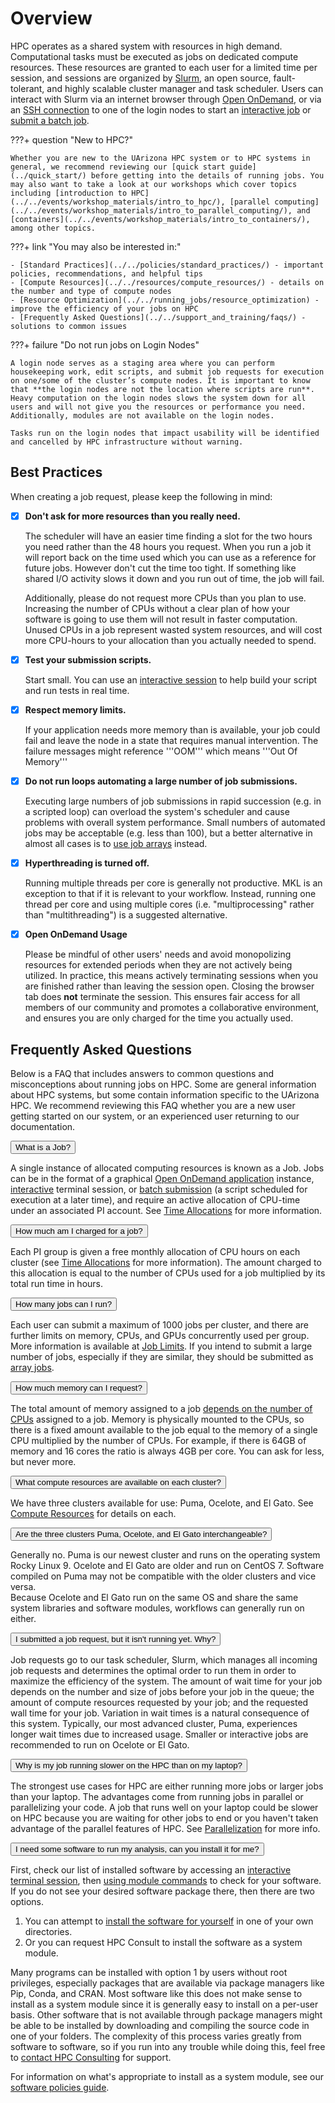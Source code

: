 # Overview

HPC operates as a shared system with resources in high demand. Computational tasks must be executed as jobs on dedicated compute resources. These resources are granted to each user for a limited time per session, and sessions are organized by [Slurm](https://slurm.schedmd.com/), an open source, fault-tolerant, and highly scalable cluster manager and task scheduler. Users can interact with Slurm via an internet browser through [Open OnDemand](https://ood.hpc.arizona.edu), or via an [SSH connection](../../registration_and_access/system_access/#command-line-access) to one of the login nodes to start an [interactive job](../interactive_jobs/) or [submit a batch job](../batch_jobs/intro/). 

???+ question "New to HPC?"

    Whether you are new to the UArizona HPC system or to HPC systems in general, we recommend reviewing our [quick start guide](../quick_start/) before getting into the details of running jobs. You may also want to take a look at our workshops which cover topics including [introduction to HPC](../../events/workshop_materials/intro_to_hpc/), [parallel computing](../../events/workshop_materials/intro_to_parallel_computing/), and [containers](../../events/workshop_materials/intro_to_containers/), among other topics. 

???+ link "You may also be interested in:"
    
    - [Standard Practices](../../policies/standard_practices/) - important policies, recommendations, and helpful tips 
    - [Compute Resources](../../resources/compute_resources/) - details on the number and type of compute nodes
    - [Resource Optimization](../../running_jobs/resource_optimization) - improve the efficiency of your jobs on HPC
    - [Frequently Asked Questions](../../support_and_training/faqs/) - solutions to common issues

???+ failure "Do not run jobs on Login Nodes"

    A login node serves as a staging area where you can perform housekeeping work, edit scripts, and submit job requests for execution on one/some of the cluster’s compute nodes. It is important to know that **the login nodes are not the location where scripts are run**. Heavy computation on the login nodes slows the system down for all users and will not give you the resources or performance you need. Additionally, modules are not available on the login nodes. 

    Tasks run on the login nodes that impact usability will be identified and cancelled by HPC infrastructure without warning. 

## Best Practices


When creating a job request, please keep the following in mind:

- [x] **Don't ask for more resources than you really need.**

    The scheduler will have an easier time finding a slot for the two hours you need rather than the 48 hours you request.  When you run a job it will report back on the time used which you can use as a reference for future jobs. However don't cut the time too tight.  If something like shared I/O activity slows it down and you run out of time, the job will fail.

    Additionally, please do not request more CPUs than you plan to use. Increasing the number of CPUs without a clear plan of how your software is going to use them will not result in faster computation. Unused CPUs in a job represent wasted system resources, and will cost more CPU-hours to your allocation than you actually needed to spend. 

- [x] **Test your submission scripts.**

    Start small. You can use an [interactive session](../interactive_jobs/) to help build your script and run tests in real time.

- [x] **Respect memory limits.** 

    If your application needs more memory than is available, your job could fail and leave the node in a state that requires manual intervention. The failure messages might reference '''OOM''' which means '''Out Of Memory'''

- [x] **Do not run loops automating a large number of job submissions.** 

    Executing large numbers of job submissions in rapid succession (e.g. in a scripted loop) can overload the system's scheduler and cause problems with overall system performance. Small numbers of automated jobs may be acceptable (e.g. less than 100), but a better alternative in almost all cases is to [use job arrays](../batch_jobs/array_jobs/) instead.

- [x] **Hyperthreading is turned off.**  

    Running multiple threads per core is generally not productive.  MKL is an exception to that if it is relevant to your workflow. Instead, running one thread per core and using multiple cores (i.e. "multiprocessing" rather than "multithreading") is a suggested alternative.

- [x] **Open OnDemand Usage**

    Please be mindful of other users' needs and avoid monopolizing resources for extended periods when they are not actively being utilized. In practice, this means actively terminating sessions when you are finished rather than leaving the session open. Closing the browser tab does **not** terminate the session. This ensures fair access for all members of our community and promotes a collaborative environment, and ensures you are only charged for the time you actually used.

## Frequently Asked Questions 

Below is a FAQ that includes answers to common questions and misconceptions about running jobs on HPC. Some are general information about HPC systems, but some contain information specific to the UArizona HPC. We recommend reviewing this FAQ whether you are a new user getting started on our system, or an experienced user returning to our documentation.

<html>
<link rel="stylesheet" href="../../assets/stylesheets/animated_dropdown.css">

<button class="collapsible">What is a Job?</button>
<div class="content">
    <p>A single instance of allocated computing resources is known as a Job. Jobs can be in the format of a graphical <a href="../open_on_demand/">Open OnDemand application</a> instance, <a href="../interactive_jobs/">interactive</a> terminal session, or <a href="../batch_jobs/intro/">batch submission</a> (a script scheduled for  execution at a later time), and require an active allocation of CPU-time under an associated PI account. See <a href="../../resources/allocations/">Time Allocations</a> for more information.
    <br>
    </p>
</div>

<button class="collapsible">How much am I charged for a job?</button>
<div class="content">
    <p>Each PI group is given a free monthly allocation of CPU hours on each cluster (see <a href="../../resources/allocations/">Time Allocations</a> for more information). The amount charged to this allocation is equal to the number of CPUs used for a job multiplied by its total run time in hours. 
    <br>
    </p>
</div>

<button class="collapsible">How many jobs can I run?</button>
<div class="content">
    <p>Each user can submit a maximum of 1000 jobs per cluster, and there are further limits on memory, CPUs, and GPUs concurrently used per group. More information is available at <a href="../job_limits/">Job Limits</a>. If you intend to submit a large number of jobs, especially if they are similar, they should be submitted as <a href="../batch_jobs/array_jobs/">array jobs</a>.
    <br>
    </p>
</div>

<button class="collapsible">How much memory can I request?</button>
<div class="content">
    <p>The total amount of memory assigned to a job <a href="../cpus_and_memory/">depends on the number of CPUs</a> assigned to a job. Memory is physically mounted to the CPUs, so there is a fixed amount available to the job equal to the memory of a single CPU multiplied by the number of CPUs. For example, if there is 64GB of memory and 16 cores the ratio is always 4GB per core. You can ask for less, but never more.
    <br>
    </p>
</div>

<button class="collapsible">What compute resources are available on each cluster?</button>
<div class="content">
    <p>We have three clusters available for use: Puma, Ocelote, and El Gato. See <a href="../../resources/compute_resources/">Compute Resources</a> for details on each.
    <br>
    </p>
</div>

<button class="collapsible">Are the three clusters Puma, Ocelote, and El Gato interchangeable?</button>
<div class="content">
    <p>Generally no. Puma is our newest cluster and runs on the operating system Rocky Linux 9. Ocelote and El Gato are older and run on CentOS 7. Software compiled on Puma may not be compatible with the older clusters and vice versa. 
    <br>
    Because Ocelote and El Gato run on the same OS and share the same system libraries and software modules, workflows can generally run on either. 
    </p>
</div>

<button class="collapsible">I submitted a job request, but it isn't running yet. Why?</button>
<div class="content">
    <p>Job requests go to our task scheduler, Slurm, which manages all incoming job requests and determines the optimal order to run them in order to maximize the efficiency of the system. The amount of wait time for your job depends on the number and size of jobs before your job in the queue; the amount of compute resources requested by your job; and the requested wall time for your job. Variation in wait times is a natural consequence of this system. Typically, our most advanced cluster, Puma, experiences longer wait times due to increased usage. Smaller or interactive jobs are recommended to run on Ocelote or El Gato. 
    <br>
    </p>
</div>

<button class="collapsible">Why is my job running slower on the HPC than on my laptop?</button>
<div class="content">
    <p> The strongest use cases for HPC are either running more jobs or larger jobs than your laptop. The advantages come from running jobs in parallel or parallelizing your code. A job that runs well on your laptop could be slower on HPC because you are waiting for other jobs to end or you haven't taken advantage of the parallel features of HPC. See <a href="../parallelization/">Parallelization</a> for more info. 
    <br>
    </p>
</div>

<button class="collapsible">I need some software to run my analysis, can you install it for me?</button>
<div class="content">
    <p>First, check our list of installed software by accessing an <a href="../interactive_jobs/">interactive terminal session</a>, then <a href="../../software/modules/">using module commands</a> to check for your software. If you do not see your desired software package there, then there are two options. 
    <ol>
      <li> You can attempt to <a href="../../software/user_installations/">install the software for yourself</a> in one of your own directories.</li>
      <li> Or you can request HPC Consult to install the software as a system module.</li>
    </ol>
    </p>
    <p> Many programs can be installed with option 1 by users without root privileges, especially packages that are available via package managers like Pip, Conda, and CRAN. Most software like this does not make sense to install as a system module since it is generally easy to install on a per-user basis. Other software that is not available through package managers might be able to be installed by downloading and compiling the source code in one of your folders. The complexity of this process varies greatly from software to software, so if you run into any trouble while doing this, feel free to <a href="../../support_and_training/consulting_services/">contact HPC Consulting</a> for support. 
    <br>
    </p>
    <p> For information on what's appropriate to install as a system module, see our <a href="../../software/overview/#policies">software policies guide</a>. 
    <br>
    </p>
</div>

<script src="../../assets/javascripts/animated_dropdown.js"></script>
</html>








